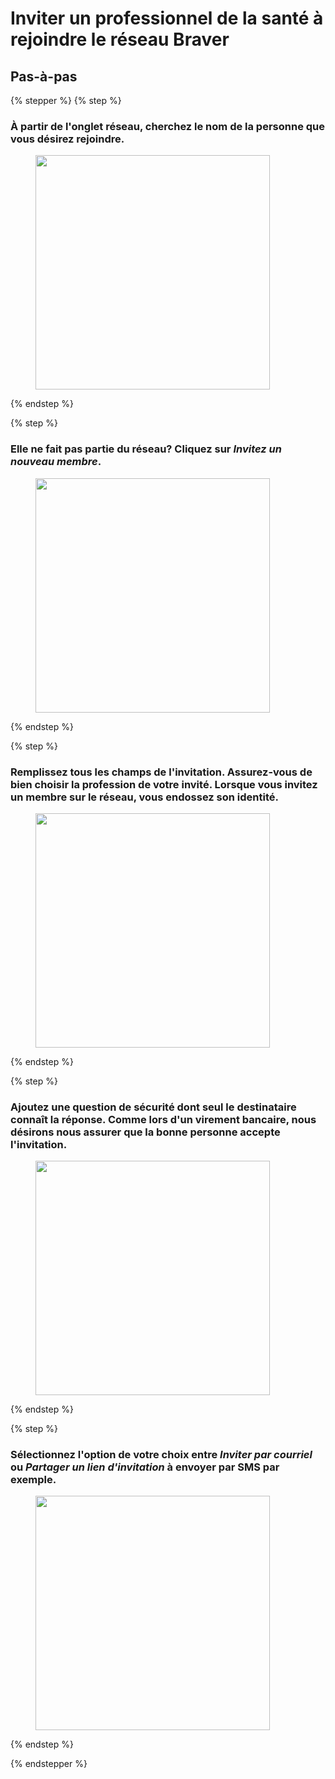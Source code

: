 # Inviter un professionnel de la santé à rejoindre le réseau Braver

## Pas-à-pas

{% stepper %}
{% step %}
### À partir de l'onglet réseau, cherchez le nom de la personne que vous désirez rejoindre.

<div align="left"><figure><img src="../../.gitbook/assets/Inviter un professionnel de la santé à rejoindre le réseau Braver - Step 2.jpeg" alt="" width="375"><figcaption></figcaption></figure></div>
{% endstep %}

{% step %}
### Elle ne fait pas partie du réseau? Cliquez sur *Invitez un nouveau membre*.

<div align="left"><figure><img src="../../.gitbook/assets/Inviter un professionnel de la santé à rejoindre le réseau Braver - Step 3.jpeg" alt="" width="375"><figcaption></figcaption></figure></div>
{% endstep %}

{% step %}
### Remplissez tous les champs de l'invitation. Assurez-vous de bien choisir la profession de votre invité. Lorsque vous invitez un membre sur le réseau, vous endossez son identité.

<div align="left"><figure><img src="../../.gitbook/assets/Inviter un professionnel de la santé à rejoindre le réseau Braver - Step 4.jpeg" alt="" width="375"><figcaption></figcaption></figure></div>
{% endstep %}

{% step %}
### Ajoutez une question de sécurité dont seul le destinataire connaît la réponse. Comme lors d'un virement bancaire, nous désirons nous assurer que la bonne personne accepte l'invitation.

<div align="left"><figure><img src="../../.gitbook/assets/Inviter un professionnel de la santé à rejoindre le réseau Braver - Step 5.jpeg" alt="" width="375"><figcaption></figcaption></figure></div>
{% endstep %}

{% step %}
### Sélectionnez l'option de votre choix entre *Inviter par courriel* ou *Partager un lien d'invitation* à envoyer par SMS par exemple.

<div align="left"><figure><img src="../../.gitbook/assets/Inviter un professionnel de la santé à rejoindre le réseau Braver - Step 6.jpeg" alt="" width="375"><figcaption></figcaption></figure></div>
{% endstep %}

{% endstepper %}